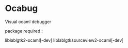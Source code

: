 Ocabug
======

Visual ocaml debugger


package required :

liblablgtk2-ocaml[-dev]
liblablgtksourceview2-ocaml[-dev]
